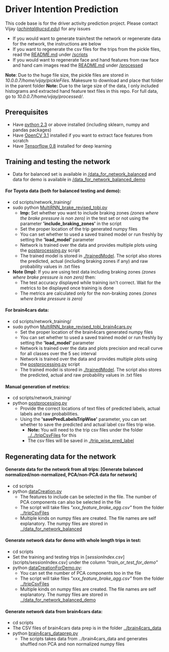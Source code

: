 # Driver Intention Prediction

This code base is for the driver activity prediction project. Please contact Vijay (*achintal@ucsd.edu*) for any issues
* If you would want to generate train/test the network or regenerate data for the network, the instructions are below
* If you want to regenerate the csv files for the trips from the pickle files, read the [README.md](scripts/README.md) under [/scripts](scripts)
* If you would want to regenerate face and hand features from raw face and hand cam images read the [README.md](processed/README.md) under [/processed](processed)

**Note**: Due to the huge file size, the pickle files are stored in *10.0.0.7/home/vijay/pickleFiles*. Makesure to download and place that folder in the parent folder
**Note:** Due to the large size of the data, I only included histograms and extracted hand feature text files in this repo. For full data, go to *10.0.0.7/home/vijay/processed/*.

#####
## Prerequisites 
* Have [python 2.3](https://www.python.org/download/releases/2.3/) or above installed (including sklearn, numpy and pandas packages)
* Have [OpenCV 3.1](http://opencv.org/opencv-3-1.html) installed if you want to extract face features from scratch
* Have [Tensorflow 0.8](https://www.tensorflow.org/versions/r0.10/get_started/os_setup.html) installed for deep learning 

#####
## Training and testing the network
* Data for balanced set is available in [/data_for_network_balanced](data_for_network_balanced) and data for demo is available in [/data_for_network_balanced_demo](/data_for_network_balanced_demo)

#### For Toyota data (both for balanced testing and demo):
* cd scripts/network_training/
* sudo python [MultiRNN_brake_revised_tobi.py](scripts/network_training/MultiRNN_brake_revised_tobi.py)
	* **Imp:** Set whether you want to include braking zones *(zones where the brake pressure is non zero)* in the test set or not using the parameter **'include_braking_zones'** in the script
	* Set the proper location of the trip generated numpy files
	* You can set whether to used a saved trained model or run freshly by setting the **'load_model'** parameter
	* Network is trained over the data and provides multiple plots using the [postprocessing.py](scripts/network_training/postprocessing.py) script
	* The trained model is stored in [./trainedModel](scripts/network_training/trainedModel). The script also stores the predicted, actual (including braking zones if any) and raw probability values in .txt files
* __Note (Imp)__: If you are using test data including braking zones _(zones where brake pressure is non zero)_ then:
	* The test accuracy displayed while training isn't correct. Wait for the metrics to be displayed once training is done 
	* The metrics are calculated only for the non-braking zones _(zones where brake pressure is zero)_

#### For brain4cars data:
* cd scripts/network_training/
* sudo python [MultiRNN_brake_revised_tobi_brain4cars.py](scripts/network_training/MultiRNN_brake_revised_tobi_brain4cars.py)
	* Set the proper location of the brain4cars generated numpy files
	* You can set whether to used a saved trained model or run freshly by setting the **'load_model'** parameter
	* Network is trained over the data and plots precision and recall curve for all classes over the 5 sec interval
	* Network is trained over the data and provides multiple plots using the [postprocessing.py](scripts/network_training/postprocessing.py) script
	* The trained model is stored in [./trainedModel](scripts/network_training/trainedModel). The script also stores the predicted, actual and raw probability values in .txt files


#### Manual generation of metrics:
* cd scripts/network_training/
* python [postprocessing.py](scripts/network_training/postprocessing.py)
	* Provide the correct locations of text files of predicted labels, actual labels and raw probabilities.
	* Using the **'savePredLabelsTripWise'** parameter, you can set whether to save the predicted and actual label csv files trip wise. 
		* **Note:** You will need to the trip csv files under the folder [../../tripCsvFiles](tripCsvFiles) for this
		* The csv files will be saved in [./trip_wise_pred_label](scripts/network_training/trip_wise_pred_label)

#####


## Regenerating data for the network

#### Generate data for the network from all trips: [Generate balanced normalized/non-normalized, PCA/non-PCA data for network]

* cd scripts
* python [dataCreation.py](scripts/dataCreation.py)
	* The features to include can be selected in the file. The number of PCA components can also be selected in the file
	* The script will take files *"xxx_feature_brake_agg.csv"* from the folder [../tripCsvFiles](tripCsvFiles)
	* Multiple kinds on numpy files are created. The file names are self explanatory. The numpy files are stored in [../data_for_network_balanced](data_for_network_balanced)

#### Generate network data for demo with whole length trips in test:
* cd scripts
* Set the training and testing trips in [*sessionIndex.csv*](scripts/sessionIndex.csv] under the column *"train_or_test_for_demo"*
* python [dataCreationForDemo.py](scripts/dataCreationForDemo.py):
	* You can set the number of PCA components too in the file
	* The script will take files *"xxx_feature_brake_agg.csv"* from the folder [../tripCsvFiles](tripCsvFiles)
	* Multiple kinds on numpy files are created. The file names are self explanatory. The numpy files are stored in [../data_for_network_balanced_demo](data_for_network_balanced_demo)

#### Generate network data from brain4cars data:
* cd scripts
* The CSV files of brain4cars data prep is in the folder [../brain4cars_data](brain4cars)
* python [brain4cars_dataprep.py](scripts/brain4cars_dataprep.py)
	* The scripts takes data from ../brain4cars_data and generates shuffled non PCA and non normalized numpy files
	


